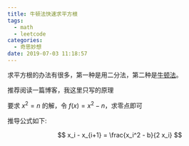 ```yaml
---
title: 牛顿法快速求平方根
tags:
  - math
  - leetcode
categories:
  - 奇思妙想
date: 2019-07-03 11:18:57
---
```


求平方根的办法有很多，第一种是用二分法，第二种是[牛顿法](https://www.wikiwand.com/zh-hans/%E7%89%9B%E9%A1%BF%E6%B3%95)。

推荐阅读一篇博客，我这里只写的原理

要求 $x^2 = n$ 的解，令 $f(x) = x^2 - n$，求零点即可

推导公式如下:

$$
x_i - x_{i+1} = \frac{x_i^2 - b}{2 x_i}
$$

$$
$$
